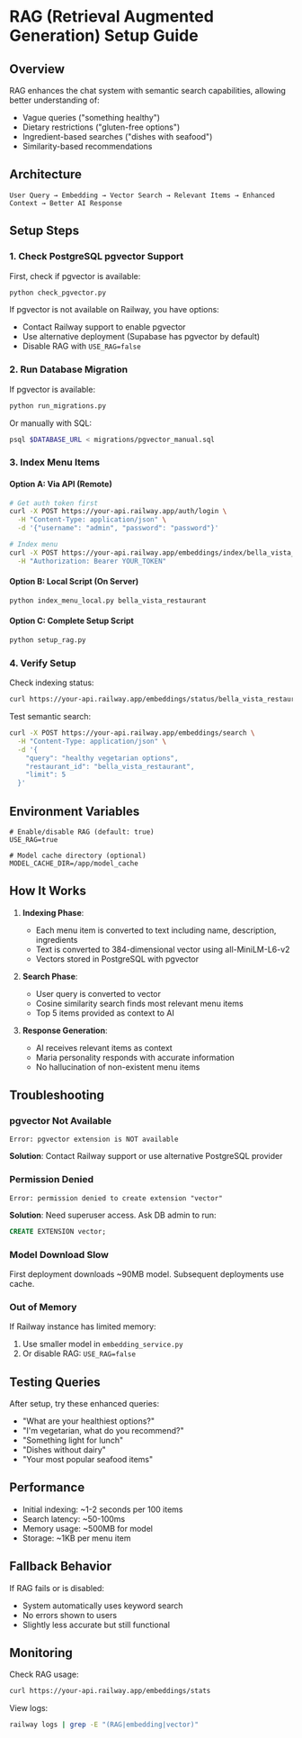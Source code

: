 # RAG (Retrieval Augmented Generation) Setup Guide

## Overview
RAG enhances the chat system with semantic search capabilities, allowing better understanding of:
- Vague queries ("something healthy")
- Dietary restrictions ("gluten-free options")
- Ingredient-based searches ("dishes with seafood")
- Similarity-based recommendations

## Architecture
```
User Query → Embedding → Vector Search → Relevant Items → Enhanced Context → Better AI Response
```

## Setup Steps

### 1. Check PostgreSQL pgvector Support

First, check if pgvector is available:
```bash
python check_pgvector.py
```

If pgvector is not available on Railway, you have options:
- Contact Railway support to enable pgvector
- Use alternative deployment (Supabase has pgvector by default)
- Disable RAG with `USE_RAG=false`

### 2. Run Database Migration

If pgvector is available:
```bash
python run_migrations.py
```

Or manually with SQL:
```bash
psql $DATABASE_URL < migrations/pgvector_manual.sql
```

### 3. Index Menu Items

#### Option A: Via API (Remote)
```bash
# Get auth token first
curl -X POST https://your-api.railway.app/auth/login \
  -H "Content-Type: application/json" \
  -d '{"username": "admin", "password": "password"}'

# Index menu
curl -X POST https://your-api.railway.app/embeddings/index/bella_vista_restaurant \
  -H "Authorization: Bearer YOUR_TOKEN"
```

#### Option B: Local Script (On Server)
```bash
python index_menu_local.py bella_vista_restaurant
```

#### Option C: Complete Setup Script
```bash
python setup_rag.py
```

### 4. Verify Setup

Check indexing status:
```bash
curl https://your-api.railway.app/embeddings/status/bella_vista_restaurant
```

Test semantic search:
```bash
curl -X POST https://your-api.railway.app/embeddings/search \
  -H "Content-Type: application/json" \
  -d '{
    "query": "healthy vegetarian options",
    "restaurant_id": "bella_vista_restaurant",
    "limit": 5
  }'
```

## Environment Variables

```env
# Enable/disable RAG (default: true)
USE_RAG=true

# Model cache directory (optional)
MODEL_CACHE_DIR=/app/model_cache
```

## How It Works

1. **Indexing Phase**:
   - Each menu item is converted to text including name, description, ingredients
   - Text is converted to 384-dimensional vector using all-MiniLM-L6-v2
   - Vectors stored in PostgreSQL with pgvector

2. **Search Phase**:
   - User query is converted to vector
   - Cosine similarity search finds most relevant menu items
   - Top 5 items provided as context to AI

3. **Response Generation**:
   - AI receives relevant items as context
   - Maria personality responds with accurate information
   - No hallucination of non-existent menu items

## Troubleshooting

### pgvector Not Available
```
Error: pgvector extension is NOT available
```
**Solution**: Contact Railway support or use alternative PostgreSQL provider

### Permission Denied
```
Error: permission denied to create extension "vector"
```
**Solution**: Need superuser access. Ask DB admin to run:
```sql
CREATE EXTENSION vector;
```

### Model Download Slow
First deployment downloads ~90MB model. Subsequent deployments use cache.

### Out of Memory
If Railway instance has limited memory:
1. Use smaller model in `embedding_service.py`
2. Or disable RAG: `USE_RAG=false`

## Testing Queries

After setup, try these enhanced queries:
- "What are your healthiest options?"
- "I'm vegetarian, what do you recommend?"
- "Something light for lunch"
- "Dishes without dairy"
- "Your most popular seafood items"

## Performance

- Initial indexing: ~1-2 seconds per 100 items
- Search latency: ~50-100ms
- Memory usage: ~500MB for model
- Storage: ~1KB per menu item

## Fallback Behavior

If RAG fails or is disabled:
- System automatically uses keyword search
- No errors shown to users
- Slightly less accurate but still functional

## Monitoring

Check RAG usage:
```bash
curl https://your-api.railway.app/embeddings/stats
```

View logs:
```bash
railway logs | grep -E "(RAG|embedding|vector)"
```